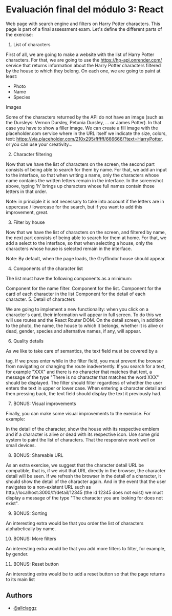 
# Evaluación final del módulo 3: React

Web page with search engine and filters on Harry Potter characters. This page is part of a final assessment exam. Let's define the different parts of the exercise:

1. List of characters

First of all, we are going to make a website with the list of Harry Potter characters. For that, we are going to use the https://hp-api.onrender.com/ service that returns information about the Harry Potter characters filtered by the house to which they belong. On each one, we are going to paint at least:

- Photo
- Name
- Species

Images

Some of the characters returned by the API do not have an image (such as the Dursleys: Vernon Dursley, Petunia Dursley, ... or James Potter). In that case you have to show a filler image. We can create a fill image with the placeholder.com service where in the URL itself we indicate the size, colors, text: https://via.placeholder.com/210x295/ffffff/666666/?text=HarryPotter, or you can use your creativity...

2. Character filtering

Now that we have the list of characters on the screen, the second part consists of being able to search for them by name. For that, we add an input to the interface, so that when writing a name, only the characters whose name contains the written letters remain in the interface. In the screenshot above, typing 'h' brings up characters whose full names contain those letters in that order.

Note: in principle it is not necessary to take into account if the letters are in uppercase / lowercase for the search, but if you want to add this improvement, great.

3. Filter by house

Now that we have the list of characters on the screen, and filtered by name, the next part consists of being able to search for them at home. For that, we add a select to the interface, so that when selecting a house, only the characters whose house is selected remain in the interface.

Note: By default, when the page loads, the Gryffindor house should appear.

4. Components of the character list

The list must have the following components as a minimum:

Component for the name filter.
Component for the list.
Component for the card of each character in the list
Component for the detail of each character.
5. Detail of characters

We are going to implement a new functionality: when you click on a character's card, their information will appear in full screen. To do this we will use routes and the React Router DOM. On the detail screen, in addition to the photo, the name, the house to which it belongs, whether it is alive or dead, gender, species and alternative names, if any, will appear.

6. Quality details

As we like to take care of semantics, the text field must be covered by a <form /> tag.
If we press enter while in the filter field, you must prevent the browser from navigating or changing the route inadvertently.
If you search for a text, for example "XXX" and there is no character that matches that text, a message of the type "There is no character that matches the word XXX" should be displayed.
The filter should filter regardless of whether the user enters the text in upper or lower case.
When entering a character detail and then pressing back, the text field should display the text it previously had.

7. BONUS: Visual improvements

Finally, you can make some visual improvements to the exercise. For example:

In the detail of the character, show the house with its respective emblem and if a character is alive or dead with its respective icon.
Use some grid system to paint the list of characters.
That the responsive work well on small devices.

8. BONUS: Shareable URL

As an extra exercise, we suggest that the character detail URL be compatible, that is, if we visit that URL directly in the browser, the character detail will be seen. If we refresh the browser in the detail of a character, it should show the detail of the character again. And in the event that the user navigates to a non-existent URL such as http://localhost:3000/#/detail/12345 (the id 12345 does not exist) we must display a message of the type "The character you are looking for does not exist".

9. BONUS: Sorting

An interesting extra would be that you order the list of characters alphabetically by name.

10. BONUS: More filters

An interesting extra would be that you add more filters to filter, for example, by gender.

11. BONUS: Reset button

An interesting extra would be to add a reset button so that the page returns to its main list

## Authors

- [@aliciaggz](https://www.github.com/aliciaggz)
